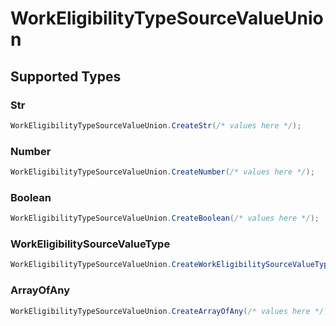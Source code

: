 # WorkEligibilityTypeSourceValueUnion


## Supported Types

### Str

```csharp
WorkEligibilityTypeSourceValueUnion.CreateStr(/* values here */);
```

### Number

```csharp
WorkEligibilityTypeSourceValueUnion.CreateNumber(/* values here */);
```

### Boolean

```csharp
WorkEligibilityTypeSourceValueUnion.CreateBoolean(/* values here */);
```

### WorkEligibilitySourceValueType

```csharp
WorkEligibilityTypeSourceValueUnion.CreateWorkEligibilitySourceValueType(/* values here */);
```

### ArrayOfAny

```csharp
WorkEligibilityTypeSourceValueUnion.CreateArrayOfAny(/* values here */);
```
